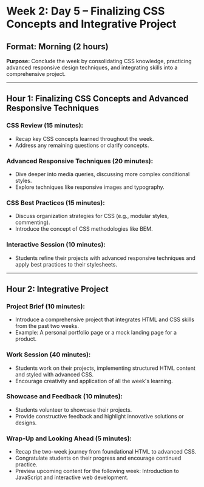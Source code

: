 # Week 2: Day 5 – Finalizing CSS Concepts and Integrative Project

## Format: Morning (2 hours)

**Purpose:** Conclude the week by consolidating CSS knowledge, practicing advanced responsive design techniques, and integrating skills into a comprehensive project.

---

## Hour 1: Finalizing CSS Concepts and Advanced Responsive Techniques

### CSS Review (15 minutes):

- Recap key CSS concepts learned throughout the week.
- Address any remaining questions or clarify concepts.

### Advanced Responsive Techniques (20 minutes):

- Dive deeper into media queries, discussing more complex conditional styles.
- Explore techniques like responsive images and typography.

### CSS Best Practices (15 minutes):

- Discuss organization strategies for CSS (e.g., modular styles, commenting).
- Introduce the concept of CSS methodologies like BEM.

### Interactive Session (10 minutes):

- Students refine their projects with advanced responsive techniques and apply best practices to their stylesheets.

---

## Hour 2: Integrative Project

### Project Brief (10 minutes):

- Introduce a comprehensive project that integrates HTML and CSS skills from the past two weeks.
- Example: A personal portfolio page or a mock landing page for a product.

### Work Session (40 minutes):

- Students work on their projects, implementing structured HTML content and styled with advanced CSS.
- Encourage creativity and application of all the week's learning.

### Showcase and Feedback (10 minutes):

- Students volunteer to showcase their projects.
- Provide constructive feedback and highlight innovative solutions or designs.

### Wrap-Up and Looking Ahead (5 minutes):

- Recap the two-week journey from foundational HTML to advanced CSS.
- Congratulate students on their progress and encourage continued practice.
- Preview upcoming content for the following week: Introduction to JavaScript and interactive web development.
